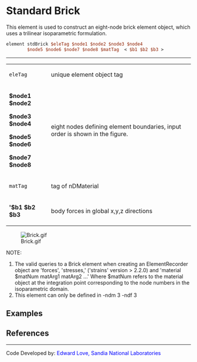 # Standard Brick

This element is used to construct an eight-node brick element object,
which uses a trilinear isoparametric formulation.

```tcl
element stdBrick $eleTag $node1 $node2 $node3 $node4
        $node5 $node6 $node7 $node8 $matTag  < $b1 $b2 $b3 >
```

<hr />
<table>
<tbody>
<tr class="odd">
<td><code class="parameter-table-variable">eleTag</code></td>
<td><p>unique element object tag</p></td>
</tr>
<tr class="even">
<td><p><strong>$node1 $node2</strong></p>
<p><strong>$node3 $node4</strong></p>
<p><strong>$node5 $node6</strong></p>
<p><strong>$node7 $node8</strong></p></td>
<td><p>eight nodes defining element boundaries, input order is shown in
the figure.</p></td>
</tr>
<tr class="odd">
<td><code class="parameter-table-variable">matTag</code></td>
<td><p>tag of nDMaterial</p></td>
</tr>
<tr class="even">
<td><p><strong>'$b1 $b2 $b3</strong></p></td>
<td><p>body forces in global x,y,z directions</p></td>
</tr>
</tbody>
</table>
<figure>
<img src="/OpenSeesRT/contrib/static/Brick.gif" title="Brick.gif" alt="Brick.gif" />
<figcaption aria-hidden="true">Brick.gif</figcaption>
</figure>
<p>NOTE:</p>
<ol>
<li>The valid queries to a Brick element when creating an
ElementRecorder object are 'forces', 'stresses,' ('strains' version &gt;
2.2.0) and 'material $matNum matArg1 matArg2 ...' Where $matNum refers
to the material object at the integration point corresponding to the
node numbers in the isoparametric domain.</li>
<li>This element can only be defined in -ndm 3 -ndf 3</li>
</ol>

## Examples

## References
<hr />
<p>Code Developed by: <span style="color:blue"> Edward Love,
Sandia National Laboratories </span></p>

